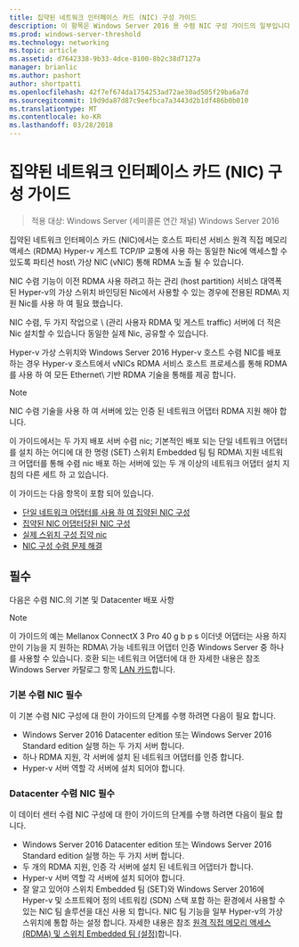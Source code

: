 ```yaml
---
title: 집약된 네트워크 인터페이스 카드 (NIC) 구성 가이드
description: 이 항목은 Windows Server 2016 용 수렴 NIC 구성 가이드의 일부입니다.
ms.prod: windows-server-threshold
ms.technology: networking
ms.topic: article
ms.assetid: d7642338-9b33-4dce-8100-8b2c38d7127a
manager: brianlic
ms.author: pashort
author: shortpatti
ms.openlocfilehash: 42f7ef674da1754253ad72ae30ad505f29ba6a7d
ms.sourcegitcommit: 19d9da87d87c9eefbca7a3443d2b1df486b0b010
ms.translationtype: MT
ms.contentlocale: ko-KR
ms.lasthandoff: 03/28/2018
---
```

# <a name="converged-network-interface-card-nic-configuration-guide"></a>집약된 네트워크 인터페이스 카드 \(NIC\) 구성 가이드

>적용 대상: Windows Server (세미콜론 연간 채널) Windows Server 2016

집약된 네트워크 인터페이스 카드 \(NIC\)에서는 호스트 파티션 서비스 원격 직접 메모리 액세스 \(RDMA\) Hyper-v 게스트 TCP/IP 교통에 사용 하는 동일한 Nic에 액세스할 수 있도록 파티션 host\ 가상 NIC \(vNIC\) 통해 RDMA 노출 될 수 있습니다.

NIC 수렴 기능이 이전 RDMA 사용 하려고 하는 관리 \(host partition\) 서비스 대역폭 된 Hyper-v의 가상 스위치 바인딩된 Nic에서 사용할 수 있는 경우에 전용된 RDMA\ 지원 Nic를 사용 하 여 필요 했습니다.

NIC 수렴, 두 가지 작업으로 \ (관리 사용자 RDMA 및 게스트 traffic\) 서버에 더 적은 Nic 설치할 수 있습니다 동일한 실제 Nic, 공유할 수 있습니다.

Hyper-v 가상 스위치와 Windows Server 2016 Hyper-v 호스트 수렴 NIC를 배포 하는 경우 Hyper-v 호스트에서 vNICs RDMA 서비스 호스트 프로세스를 통해 RDMA를 사용 하 여 모든 Ethernet\ 기반 RDMA 기술을 통해를 제공 합니다.

>[!NOTE]
>NIC 수렴 기술을 사용 하 여 서버에 있는 인증 된 네트워크 어댑터 RDMA 지원 해야 합니다.

이 가이드에서는 두 가지 배포 서버 수렴 nic; 기본적인 배포 되는 단일 네트워크 어댑터를 설치 하는 어디에 대 한 명령 \(SET\) 스위치 Embedded 팀 팀 RDMA\ 지원 네트워크 어댑터를 통해 수렴 nic 배포 하는 서버에 있는 두 개 이상의 네트워크 어댑터 설치 지침의 다른 세트 하 고 있습니다.

이 가이드는 다음 항목이 포함 되어 있습니다.

- [단일 네트워크 어댑터를 사용 하 여 집약된 NIC 구성](cnic-single.md)
- [집약된 NIC 어댑터당된 NIC 구성](cnic-datacenter.md)
- [실제 스위치 구성 집약 nic](cnic-app-switch-config.md)
- [NIC 구성 수렴 문제 해결](cnic-app-troubleshoot.md)

## <a name="prerequisites"></a>필수

다음은 수렴 NIC.의 기본 및 Datacenter 배포 사항

>[!NOTE]
>이 가이드의 예는 Mellanox ConnectX 3 Pro 40 g b p s 이더넷 어댑터는 사용 하지만이 기능을 지 원하는 RDMA\ 가능 네트워크 어댑터 인증 Windows Server 중 하나를 사용할 수 있습니다. 호환 되는 네트워크 어댑터에 대 한 자세한 내용은 참조 Windows Server 카탈로그 항목 [LAN 카드](https://www.windowsservercatalog.com/results.aspx?&bCatID=1468&cpID=0&avc=85&ava=0&avt=0&avq=46&OR=1)합니다.

### <a name="basic-converged-nic-prerequisites"></a>기본 수렴 NIC 필수

이 기본 수렴 NIC 구성에 대 한이 가이드의 단계를 수행 하려면 다음이 필요 합니다.

- Windows Server 2016 Datacenter edition 또는 Windows Server 2016 Standard edition 실행 하는 두 가지 서버 합니다.
- 하나 RDMA 지원, 각 서버에 설치 된 네트워크 어댑터를 인증 합니다.
- Hyper-v 서버 역할 각 서버에 설치 되어야 합니다.

### <a name="datacenter-converged-nic-prerequisites"></a>Datacenter 수렴 NIC 필수

이 데이터 센터 수렴 NIC 구성에 대 한이 가이드의 단계를 수행 하려면 다음이 필요 합니다.

- Windows Server 2016 Datacenter edition 또는 Windows Server 2016 Standard edition 실행 하는 두 가지 서버 합니다.
- 두 개의 RDMA 지원, 인증 각 서버에 설치 된 네트워크 어댑터가 합니다.
- Hyper-v 서버 역할 각 서버에 설치 되어야 합니다.
- 잘 알고 있어야 스위치 Embedded 팀 \(SET\)와 Windows Server 2016에 Hyper-v 및 소프트웨어 정의 네트워킹 (SDN) 스택 포함 하는 환경에서 사용할 수 있는 NIC 팀 솔루션을 대신 사용 되 합니다. NIC 팀 기능을 일부 Hyper-v의 가상 스위치에 통합 하는 설정 합니다. 자세한 내용은 참조 [원격 직접 메모리 액세스 (RDMA) 및 스위치 Embedded 팀 (설정)](../../../virtualization/hyper-v-virtual-switch/RDMA-and-Switch-Embedded-Teaming.md)합니다.

